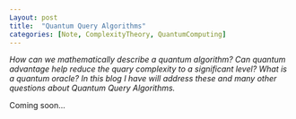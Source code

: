 ```yaml
---
Layout: post
title:  "Quantum Query Algorithms"
categories: [Note, ComplexityTheory, QuantumComputing]
---
```


*How can we mathematically describe a quantum algorithm? Can quantum advantage help reduce the quary complexity to a significant level? What is a quantum oracle? In this blog I have will address these and many other questions about Quantum Query Algorithms.*

Coming soon...
